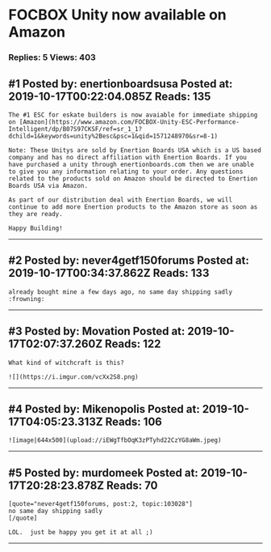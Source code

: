# FOCBOX Unity now available on Amazon

### Replies: 5 Views: 403

## \#1 Posted by: enertionboardsusa Posted at: 2019-10-17T00:22:04.085Z Reads: 135

```
The #1 ESC for eskate builders is now avaiable for immediate shipping on [Amazon](https://www.amazon.com/FOCBOX-Unity-ESC-Performance-Intelligent/dp/B07S97CKSF/ref=sr_1_1?dchild=1&keywords=unity%2Besc&psc=1&qid=1571248970&sr=8-1)

Note: These Unitys are sold by Enertion Boards USA which is a US based company and has no direct affiliation with Enertion Boards. If you have purchased a unity through enertionboards.com then we are unable to give you any information relating to your order. Any questions related to the products sold on Amazon should be directed to Enertion Boards USA via Amazon.  

As part of our distribution deal with Enertion Boards, we will continue to add more Enertion products to the Amazon store as soon as they are ready.

Happy Building!
```

---
## \#2 Posted by: never4getf150forums Posted at: 2019-10-17T00:34:37.862Z Reads: 133

```
already bought mine a few days ago, no same day shipping sadly :frowning:
```

---
## \#3 Posted by: Movation Posted at: 2019-10-17T02:07:37.260Z Reads: 122

```
What kind of witchcraft is this?

![](https://i.imgur.com/vcXx2S8.png)
```

---
## \#4 Posted by: Mikenopolis Posted at: 2019-10-17T04:05:23.313Z Reads: 106

```
![image|644x500](upload://iEWgTfbOqK3zPTyhd22CzYG8aWm.jpeg)
```

---
## \#5 Posted by: murdomeek Posted at: 2019-10-17T20:28:23.878Z Reads: 70

```
[quote="never4getf150forums, post:2, topic:103028"]
no same day shipping sadly
[/quote]

LOL.  just be happy you get it at all ;)
```

---
